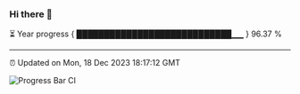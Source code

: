 ### Hi there 👋

⏳ Year progress { ████████████████████████████▁▁ } 96.37 %

---

⏰ Updated on Mon, 18 Dec 2023 18:17:12 GMT

![Progress Bar CI](https://github.com/liununu/liununu/workflows/Progress%20Bar%20CI/badge.svg)
